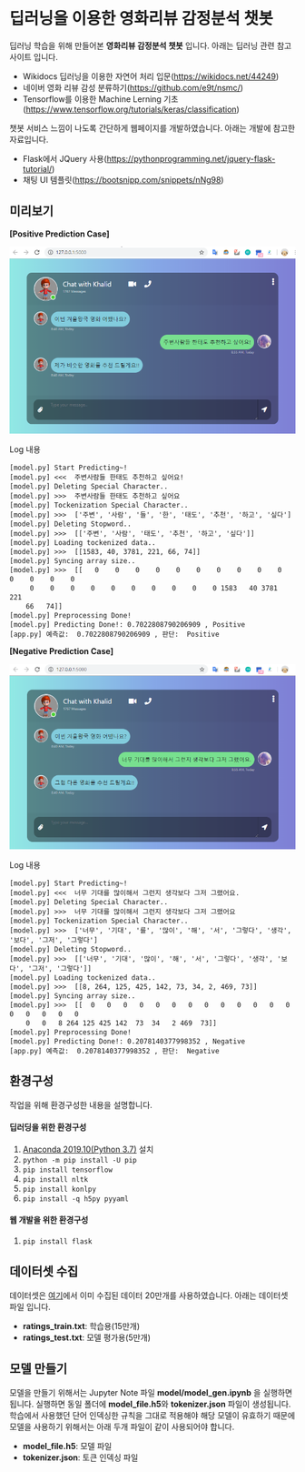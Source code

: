 
# 딥러닝을 이용한 영화리뷰 감정분석 챗봇

딥러닝 학습을 위해 만들어본 **영화리뷰 감정분석 챗봇** 입니다. 아래는 딥러닝 관련 참고 사이트 입니다.

  * Wikidocs 딥러닝을 이용한 자연어 처리 입문(https://wikidocs.net/44249)
  * 네이버 영화 리뷰 감성 분류하기(https://github.com/e9t/nsmc/)
  * Tensorflow를 이용한 Machine Lerning 기초(https://www.tensorflow.org/tutorials/keras/classification)

챗봇 서비스 느낌이 나도록 간단하게 웹페이지를 개발하였습니다. 아래는 개발에 참고한 자료입니다.

  * Flask에서 JQuery 사용(https://pythonprogramming.net/jquery-flask-tutorial/)
  * 채팅 UI 템플릿(https://bootsnipp.com/snippets/nNg98)

## 미리보기

**[Positive Prediction Case]**

![](assets/markdown-img-paste-20191228010913.png)

Log 내용

```
[model.py] Start Predicting~!
[model.py] <<<  주변사람들 한태도 추천하고 싶어요!
[model.py] Deleting Special Character..
[model.py] >>>  주변사람들 한태도 추천하고 싶어요
[model.py] Tockenization Special Character..
[model.py] >>>  ['주변', '사람', '들', '한', '태도', '추천', '하고', '싶다']
[model.py] Deleting Stopword..
[model.py] >>>  [['주변', '사람', '태도', '추천', '하고', '싶다']]
[model.py] Loading tockenized data..
[model.py] >>>  [[1583, 40, 3781, 221, 66, 74]]
[model.py] Syncing array size..
[model.py] >>>  [[   0    0    0    0    0    0    0    0    0    0    0    0    0    0
     0    0    0    0    0    0    0    0    0    0 1583   40 3781  221
    66   74]]
[model.py] Preprocessing Done!
[model.py] Predicting Done!: 0.7022808790206909 , Positive
[app.py] 예측값:  0.7022808790206909 , 판단:  Positive
```

**[Negative Prediction Case]**

![](assets/markdown-img-paste-20191228010747.png)

Log 내용

```
[model.py] Start Predicting~!
[model.py] <<<  너무 기대를 많이해서 그런지 생각보다 그저 그랬어요.
[model.py] Deleting Special Character..
[model.py] >>>  너무 기대를 많이해서 그런지 생각보다 그저 그랬어요
[model.py] Tockenization Special Character..
[model.py] >>>  ['너무', '기대', '를', '많이', '해', '서', '그렇다', '생각', '보다', '그저', '그렇다']
[model.py] Deleting Stopword..
[model.py] >>>  [['너무', '기대', '많이', '해', '서', '그렇다', '생각', '보다', '그저', '그렇다']]
[model.py] Loading tockenized data..
[model.py] >>>  [[8, 264, 125, 425, 142, 73, 34, 2, 469, 73]]
[model.py] Syncing array size..
[model.py] >>>  [[  0   0   0   0   0   0   0   0   0   0   0   0   0   0   0   0   0   0
    0   0   8 264 125 425 142  73  34   2 469  73]]
[model.py] Preprocessing Done!
[model.py] Predicting Done!: 0.2078140377998352 , Negative
[app.py] 예측값:  0.2078140377998352 , 판단:  Negative
```

## 환경구성

작업을 위해 환경구성한 내용을 설명합니다.

#### 딥러딩을 위한 환경구성

  1. [Anaconda 2019.10(Python 3.7)](https://www.anaconda.com/distribution/#download-section) 설치
  2. `python -m pip install -U pip`
  3. `pip install tensorflow`
  4. `pip install nltk`
  5. `pip install konlpy`
  6. `pip install -q h5py pyyaml`

#### 웹 개발을 위한 환경구성

  1. `pip install flask`

## 데이터셋 수집

데이터셋은 [여기](https://github.com/e9t/nsmc/)에서 이미 수집된 데이터 20만개를 사용하였습니다. 아래는 데이터셋 파일 입니다.

  * **ratings_train.txt**: 학습용(15만개)
  * **ratings_test.txt**: 모델 평가용(5만개)



## 모델 만들기

모델을 만들기 위해서는 Jupyter Note 파일 **model/model_gen.ipynb** 을 실행하면 됩니다. 실행하면 동일 폴더에 **model_file.h5**와 **tokenizer.json** 파일이 생성됩니다. 학습에서 사용했던 단어 인덱싱한 규칙을 그대로 적용해야 해당 모델이 유효하기 때문에 모델을 사용하기 위해서는 아래 두개 파일이 같이 사용되어야 합니다.

  * **model_file.h5**: 모델 파일
  * **tokenizer.json**: 토큰 인덱싱 파일
